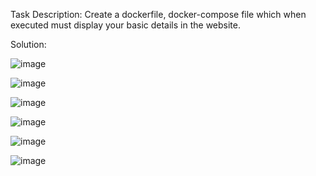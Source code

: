 Task Description:
Create a dockerfile, docker-compose file which when executed must display your basic details in the website.

Solution:

![image](https://github.com/user-attachments/assets/a7c7251e-04c2-424b-977d-d883d6d17699)

![image](https://github.com/user-attachments/assets/2bb7c4b1-794a-4721-b71a-8b3607e13aa7)

![image](https://github.com/user-attachments/assets/e8640be9-9e3e-4eb5-beba-b416f295edc2)

![image](https://github.com/user-attachments/assets/3aca9b71-8ad9-4ba9-bb73-f2684bb2f714)

![image](https://github.com/user-attachments/assets/53ff95e7-1ebe-40e6-82ce-db7c56a9e2b1)

![image](https://github.com/user-attachments/assets/7e607937-d997-42d6-9119-f68fa75baa1c)


